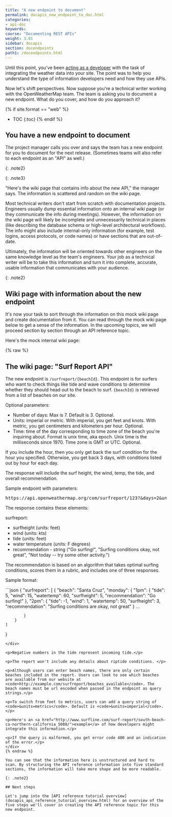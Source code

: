 ```yaml
---
title: "A new endpoint to document"
permalink: docapis_new_endpoint_to_doc.html
categories:
- api-doc
keywords:
course: "Documenting REST APIs"
weight: 3.01
sidebar: docapis
section: docendpoints
path1: /docendpoints.html
---
```


Until this point, you've been [acting as a developer](likeadeveloper.html) with the task of integrating the weather data into your site. The point was to help you understand the type of information developers need and how they use APIs.

Now let's shift perspectives. Now suppose you're a technical writer working with the OpenWeatherMap team. The team is asking you to document a new endpoint. What do you cover, and how do you approach it?

{% if site.format == "web" %}
* TOC
{:toc}
{% endif %}

## You have a new endpoint to document

The project manager calls you over and says the team has a new endpoint for you to document for the next release. (Sometimes teams will also refer to each endpoint as an "API" as well.)

{: .note2}

{: .note3}

"Here's the wiki page that contains info about the new API," the manager says. The information is scattered and random on the wiki page.

Most technical writers don't start from scratch with documentation projects. Engineers usually dump essential information onto an internal wiki page (or they communicate the info during meetings). However, the information on the wiki page will likely be incomplete and unnecessarily technical in places (like describing the database schema or high-level architectural workflows). The info might also include internal-only information (for example, test logins, access protocols, or code names) or have sections that are out-of-date.

Ultimately, the information will be oriented towards other engineers on the same knowledge level as the team's engineers. Your job as a technical writer will be to take this information and turn it into complete, accurate, usable information that communicates with your audience.

{: .note2}

## Wiki page with information about the new endpoint

It's now your task to sort through the information on this mock wiki page and create documentation from it. You can read through the mock wiki page below to get a sense of the information. In the upcoming topics, we will proceed section by section through an API reference topic.

Here's the mock internal wiki page:

<div class="docSample">{% raw %}
<h2 id="surf_report_api">The wiki page: "Surf Report API"</h2>

<p>The new endpoint is <code>/surfreport/{beachId}</code>. This endpoint is for surfers who want to check things like tide and wave conditions to determine whether they should head out to the beach to surf. <code>{beachId}</code> is retrieved from a list of beaches on our site.</p>

<p>Optional parameters: </p>

<ul>
<li>Number of days: Max is 7. Default is 3. Optional.</li>
<li>Units: imperial or metric. With imperial, you get feet and knots. With metric, you get centimeters and kilometers per hour. Optional.</li>
<li>Time: time of the day corresponding to time zone of the beach you're inquiring about. Format is unix time, aka epoch. Unix time is the milliseconds since 1970. Time zone is GMT or UTC. Optional.</li>
</ul>

<p>If you include the hour, then you only get back the surf condition for the hour you specified. Otherwise, you get back 3 days, with conditions listed out by hour for each day. </p>

<p>The response will include the surf height, the wind, temp, the tide, and overall recommendation.</p>

<p>Sample endpoint with parameters: </p>

<pre>
https://api.openweathermap.org/com/surfreport/123?&days=2&units=metrics&hour=1400
</pre>

<p>The response contains these elements:</p>

<p>surfreport: </p>

<ul>
<li>surfheight (units: feet)</li>
<li>wind (units: kts)</li>
<li>tide (units: feet)</li>
<li>water temperature (units: F degrees)</li>
<li>recommendation - string ("Go surfing!", "Surfing conditions okay, not great", "Not today -- try some other activity.")</li>
</ul>

<p>The recommendation is based on an algorithm that takes optimal surfing conditions, scores them in a rubric, and includes one of three responses.</p>

<p>Sample format:</p>

<div markdown="block">
```json
{
    "surfreport": [
        {
            "beach": "Santa Cruz",
            "monday": {
                "1pm": {
                    "tide": 5,
                    "wind": 15,
                    "watertemp": 60,
                    "surfheight": 5,
                    "recommendation": "Go surfing!"
                },
                "2pm": {
                    "tide": -1,
                    "wind": 1,
                    "watertemp": 50,
                    "surfheight": 3,
                    "recommendation": "Surfing conditions are okay, not great"
                }
                ...

            }
        }
    ]
}
```
</div>

<p>Negative numbers in the tide represent incoming tide.</p>

<p>The report won't include any details about riptide conditions. </p>

<p>Although users can enter beach names, there are only certain beaches included in the report. Users can look to see which beaches are available from our website at <code>http://example.com/surfreport/beaches_available</code>. The beach names must be url encoded when passed in the endpoint as query strings.</p>

<p>To switch from feet to metrics, users can add a query string of <code>&units=metrics</code>. Default is <code>&units=imperial</code>.</p>

<p>Here's an <a href="http://www.surfline.com/surf-report/south-beach-ca-northern-california_5088/">example</a> of how developers might integrate this information.</p>

<p>If the query is malformed, you get error code 400 and an indication of the error.</p>
</div>
{% endraw %}

You can see that the information here is unstructured and hard to scan. By structuring the API reference information into five standard sections, the information will take more shape and be more readable.

{: .note2}

## Next steps

Let's jump into the [API reference tutorial overview](docapis_api_reference_tutorial_overview.html) for an overview of the five steps we'll cover in creating the API reference topic for this new endpoint.

